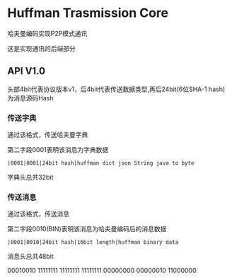 # Huffman Trasmission Core

哈夫曼编码实现P2P模式通讯

这是实现通讯的后端部分

## API V1.0

头部4bit代表协议版本v1，后4bit代表传送数据类型,再后24bit(6位SHA-1 hash)为消息源码Hash

### 传送字典

通过该格式，传送哈夫曼字典

第二字段0001表明该消息为字典数据

```text
|0001|0001|24bit hash|huffman dict json String java to byte
```

字典头总共32bit


### 传送消息

通过该格式，传送消息

第二字段0010(BIN)表明该消息为哈夫曼编码后的消息数据

```text
|0001|0010|24bit hash|16bit length|huffman binary data
```

消息头总共48bit

‭00010010 11111111 11111111 11111111 00000000 00000010‬ 11000000